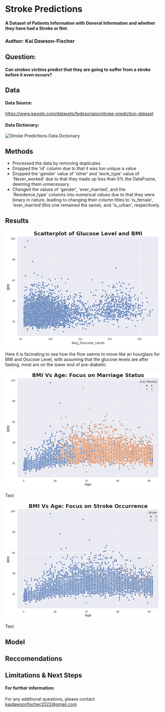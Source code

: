 # Stroke Predictions
#### A Dataset of Patients Information with General Information and whether they have had a Stroke or Not.
### Author: Kai Dawson-Fischer
## Question: 
#### Can strokes victims predict that they are going to suffer from a stroke before it even occurs?

## Data 
#### Data Source:
https://www.kaggle.com/datasets/fedesoriano/stroke-prediction-dataset

#### Data Dictionary:


![Stroke Predictions Data Dictionary](https://user-images.githubusercontent.com/117219099/230604916-966c98ec-bc5a-48ce-b765-d36c5d8c1da6.png)

## Methods
- Processed the data by removing duplicates
- Dropped the 'id' column due to that it was too unique a value
- Dropped the 'gender' value of 'other' and 'work_type' value of 'Never_worked' due to that they made up less than 5% the DataFrame, deeming them unnecessary.
- Changed the values of 'gender', 'ever_married', and the 'Residence_type' columns into numerical values due to that they were binary in nature, leading to changing their column titles to 'is_female', 'ever_married'(this one remained the same), and 'is_urban', respectively. 
## Results
![Scatterplot of Glucose Level and BMI](https://github.com/G3ntl3g1ant/Stroke-Predictions/blob/main/Scatterplot%20of%20Glucose%20Level%20and%20BMI.png)

Here it is facinating to see how the flow seems to move like an hourglass for BMI and Glucose Level, with assuming that the glucose levels are after fasting, most are on the lower end of pre-diabetic

![BMI Vs Age: Focus on Marriage Status](https://github.com/G3ntl3g1ant/Stroke-Predictions/blob/main/BMI%20Vs%20Age%20Focus%20on%20Marriage%20Status.png)

Text

![BMI Vs Age: Focus on Stroke Occurrence](https://github.com/G3ntl3g1ant/Stroke-Predictions/blob/main/BMI%20Vs%20Age%20Focus%20on%20Stroke%20Occurrence.png)

Text
## Model

## Reccomendations

## Limitations & Next Steps

#### For further information:
For any additional questions, please contact kaidawsonfischer2022@gmail.com
